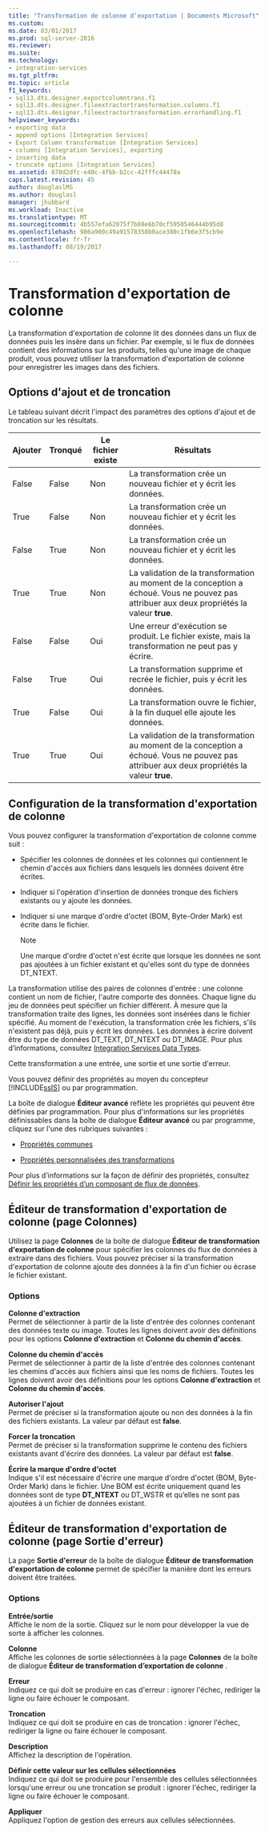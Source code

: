 ```yaml
---
title: "Transformation de colonne d’exportation | Documents Microsoft"
ms.custom: 
ms.date: 03/01/2017
ms.prod: sql-server-2016
ms.reviewer: 
ms.suite: 
ms.technology:
- integration-services
ms.tgt_pltfrm: 
ms.topic: article
f1_keywords:
- sql13.dts.designer.exportcolumntrans.f1
- sql13.dts.designer.fileextractortransformation.columns.f1
- sql13.dts.designer.fileextractortransformation.errorhandling.f1
helpviewer_keywords:
- exporting data
- append options [Integration Services]
- Export Column transformation [Integration Services]
- columns [Integration Services], exporting
- inserting data
- truncate options [Integration Services]
ms.assetid: 678d2dfc-e40c-4fbb-b2cc-42fffc44478a
caps.latest.revision: 45
author: douglaslMS
ms.author: douglasl
manager: jhubbard
ms.workload: Inactive
ms.translationtype: MT
ms.sourcegitcommit: 4b557efa62075f7b88e6b70cf5950546444b95d8
ms.openlocfilehash: 986a900c49a91578358b0ace380c1fb6e3f5cb9e
ms.contentlocale: fr-fr
ms.lasthandoff: 08/19/2017

---
```

# <a name="export-column-transformation"></a>Transformation d'exportation de colonne
  La transformation d'exportation de colonne lit des données dans un flux de données puis les insère dans un fichier. Par exemple, si le flux de données contient des informations sur les produits, telles qu'une image de chaque produit, vous pouvez utiliser la transformation d'exportation de colonne pour enregistrer les images dans des fichiers.  
  
## <a name="append-and-truncate-options"></a>Options d'ajout et de troncation  
 Le tableau suivant décrit l'impact des paramètres des options d'ajout et de troncation sur les résultats.  
  
|Ajouter|Tronqué|Le fichier existe|Résultats|  
|------------|--------------|-----------------|-------------|  
|False|False|Non|La transformation crée un nouveau fichier et y écrit les données.|  
|True|False|Non|La transformation crée un nouveau fichier et y écrit les données.|  
|False|True|Non|La transformation crée un nouveau fichier et y écrit les données.|  
|True|True|Non|La validation de la transformation au moment de la conception a échoué. Vous ne pouvez pas attribuer aux deux propriétés la valeur **true**.|  
|False|False|Oui|Une erreur d'exécution se produit. Le fichier existe, mais la transformation ne peut pas y écrire.|  
|False|True|Oui|La transformation supprime et recrée le fichier, puis y écrit les données.|  
|True|False|Oui|La transformation ouvre le fichier, à la fin duquel elle ajoute les données.|  
|True|True|Oui|La validation de la transformation au moment de la conception a échoué. Vous ne pouvez pas attribuer aux deux propriétés la valeur **true**.|  
  
## <a name="configuration-of-the-export-column-transformation"></a>Configuration de la transformation d'exportation de colonne  
 Vous pouvez configurer la transformation d'exportation de colonne comme suit :  
  
-   Spécifier les colonnes de données et les colonnes qui contiennent le chemin d'accès aux fichiers dans lesquels les données doivent être écrites.  
  
-   Indiquer si l'opération d'insertion de données tronque des fichiers existants ou y ajoute les données.  
  
-   Indiquer si une marque d'ordre d'octet (BOM, Byte-Order Mark) est écrite dans le fichier.  
  
    > [!NOTE]  
    >  Une marque d'ordre d'octet n'est écrite que lorsque les données ne sont pas ajoutées à un fichier existant et qu'elles sont du type de données DT_NTEXT.  
  
 La transformation utilise des paires de colonnes d'entrée : une colonne contient un nom de fichier, l'autre comporte des données. Chaque ligne du jeu de données peut spécifier un fichier différent. À mesure que la transformation traite des lignes, les données sont insérées dans le fichier spécifié. Au moment de l'exécution, la transformation crée les fichiers, s'ils n'existent pas déjà, puis y écrit les données. Les données à écrire doivent être du type de données DT_TEXT, DT_NTEXT ou DT_IMAGE. Pour plus d’informations, consultez [Integration Services Data Types](../../../integration-services/data-flow/integration-services-data-types.md).  
  
 Cette transformation a une entrée, une sortie et une sortie d'erreur.  
  
 Vous pouvez définir des propriétés au moyen du concepteur [!INCLUDE[ssIS](../../../includes/ssis-md.md)] ou par programmation.  
  
 La boîte de dialogue **Éditeur avancé** reflète les propriétés qui peuvent être définies par programmation. Pour plus d'informations sur les propriétés définissables dans la boîte de dialogue **Éditeur avancé** ou par programme, cliquez sur l'une des rubriques suivantes :  
  
-   [Propriétés communes](http://msdn.microsoft.com/library/51973502-5cc6-4125-9fce-e60fa1b7b796)  
  
-   [Propriétés personnalisées des transformations](../../../integration-services/data-flow/transformations/transformation-custom-properties.md)  
  
 Pour plus d’informations sur la façon de définir des propriétés, consultez [Définir les propriétés d’un composant de flux de données](../../../integration-services/data-flow/set-the-properties-of-a-data-flow-component.md).  
  
## <a name="export-column-transformation-editor-columns-page"></a>Éditeur de transformation d'exportation de colonne (page Colonnes)
  Utilisez la page **Colonnes** de la boîte de dialogue **Éditeur de transformation d'exportation de colonne** pour spécifier les colonnes du flux de données à extraire dans des fichiers. Vous pouvez préciser si la transformation d'exportation de colonne ajoute des données à la fin d'un fichier ou écrase le fichier existant.  
  
### <a name="options"></a>Options  
 **Colonne d'extraction**  
 Permet de sélectionner à partir de la liste d'entrée des colonnes contenant des données texte ou image. Toutes les lignes doivent avoir des définitions pour les options **Colonne d'extraction** et **Colonne du chemin d'accès**.  
  
 **Colonne du chemin d'accès**  
 Permet de sélectionner à partir de la liste d'entrée des colonnes contenant les chemins d'accès aux fichiers ainsi que les noms de fichiers. Toutes les lignes doivent avoir des définitions pour les options **Colonne d'extraction** et **Colonne du chemin d'accès**.  
  
 **Autoriser l'ajout**  
 Permet de préciser si la transformation ajoute ou non des données à la fin des fichiers existants. La valeur par défaut est **false**.  
  
 **Forcer la troncation**  
 Permet de préciser si la transformation supprime le contenu des fichiers existants avant d'écrire des données. La valeur par défaut est **false**.  
  
 **Écrire la marque d'ordre d'octet**  
 Indique s'il est nécessaire d'écrire une marque d'ordre d'octet (BOM, Byte-Order Mark) dans le fichier. Une BOM est écrite uniquement quand les données sont de type **DT_NTEXT** ou DT_WSTR et qu’elles ne sont pas ajoutées à un fichier de données existant.  
  
## <a name="export-column-transformation-editor-error-output-page"></a>Éditeur de transformation d'exportation de colonne (page Sortie d'erreur)
  La page **Sortie d'erreur** de la boîte de dialogue **Éditeur de transformation d'exportation de colonne** permet de spécifier la manière dont les erreurs doivent être traitées.  
  
### <a name="options"></a>Options  
 **Entrée/sortie**  
 Affiche le nom de la sortie. Cliquez sur le nom pour développer la vue de sorte à afficher les colonnes.  
  
 **Colonne**  
 Affiche les colonnes de sortie sélectionnées à la page **Colonnes** de la boîte de dialogue **Éditeur de transformation d’exportation de colonne** .  
  
 **Erreur**  
 Indiquez ce qui doit se produire en cas d'erreur : ignorer l'échec, rediriger la ligne ou faire échouer le composant.  
  
 **Troncation**  
 Indiquez ce qui doit se produire en cas de troncation : ignorer l'échec, rediriger la ligne ou faire échouer le composant.  
  
 **Description**  
 Affichez la description de l'opération.  
  
 **Définir cette valeur sur les cellules sélectionnées**  
 Indiquez ce qui doit se produire pour l'ensemble des cellules sélectionnées lorsqu'une erreur ou une troncation se produit : ignorer l'échec, rediriger la ligne ou faire échouer le composant.  
  
 **Appliquer**  
 Appliquez l'option de gestion des erreurs aux cellules sélectionnées.  
  
  

